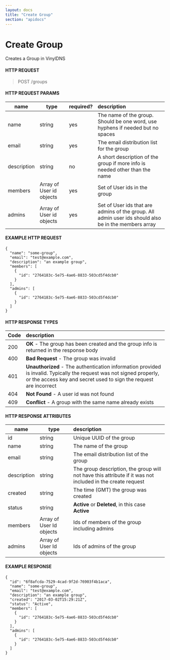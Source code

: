 ```yaml
---
layout: docs
title: "Create Group"
section: "apidocs"
---
```


# Create Group

Creates a Group in VinylDNS

#### HTTP REQUEST

> POST /groups

#### HTTP REQUEST PARAMS

name          | type          | required?   | description |
 ------------ | ------------- | ----------- | :---------- |
name          | string        | yes         | The name of the group. Should be one word, use hyphens if needed but no spaces |
email         | string        | yes         | The email distribution list for the group |
description   | string        | no          | A short description of the group if more info is needed other than the name |
members       | Array of User id objects        | yes         | Set of User ids in the group |
admins        | Array of User id objects        | yes         | Set of User ids that are admins of the group. All admin user ids should also be in the members array |

#### EXAMPLE HTTP REQUEST

```
{
  "name": "some-group",
  "email": "test@example.com",
  "description": "an example group", 
  "members": [
    {
      "id": "2764183c-5e75-4ae6-8833-503cd5f4dcb0"
    }
  ],
  "admins": [
    {
      "id": "2764183c-5e75-4ae6-8833-503cd5f4dcb0"
    }
  ]
}
```

#### HTTP RESPONSE TYPES

Code          | description |
 ------------ | :---------- |
200           | **OK** - The group has been created and the group info is returned in the response body |
400           | **Bad Request** - The group was invalid |
401           | **Unauthorized** - The authentication information provided is invalid.  Typically the request was not signed properly, or the access key and secret used to sign the request are incorrect |
404           | **Not Found** - A user id was not found |
409           | **Conflict** - A group with the same name already exists |

#### HTTP RESPONSE ATTRIBUTES

name          | type          | description |
 ------------ | ------------- | :---------- |
id            | string        | Unique UUID of the group |
name          | string           | The name of the group |
email         | string        | The email distribution list of the group |
description   | string        | The group description, the group will not have this attribute if it was not included in the create request |
created       | string        | The time (GMT) the group was created |
status        | string        | **Active** or **Deleted**, in this case **Active** |
members       | Array of User Id objects        | Ids of members of the group including admins |
admins        | Array of User Id objects        | Ids of admins of the group |

#### EXAMPLE RESPONSE

```
{
  "id": "6f8afcda-7529-4cad-9f2d-76903f4b1aca",
  "name": "some-group",
  "email": "test@example.com",
  "description": "an example group",
  "created": "2017-03-02T15:29:21Z",
  "status": "Active",
  "members": [
    {
      "id": "2764183c-5e75-4ae6-8833-503cd5f4dcb0"
    }
  ],
  "admins": [
    {
      "id": "2764183c-5e75-4ae6-8833-503cd5f4dcb0"
    }
  ]
}
```
